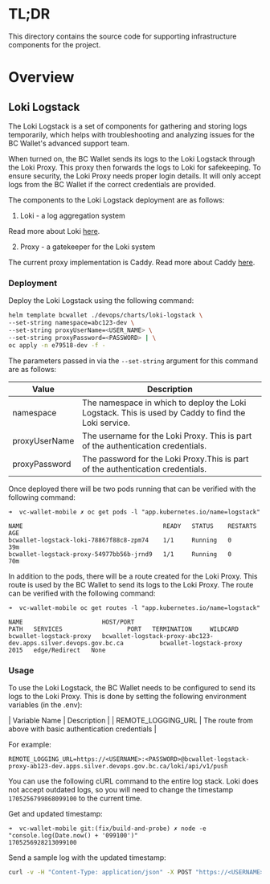 # TL;DR

This directory contains the source code for supporting infrastructure components for the project.

# Overview

## Loki Logstack

The Loki Logstack is a set of components for gathering and storing logs temporarily, which helps with troubleshooting and analyzing issues for the BC Wallet's advanced support team.

When turned on, the BC Wallet sends its logs to the Loki Logstack through the Loki Proxy. This proxy then forwards the logs to Loki for safekeeping. To ensure security, the Loki Proxy needs proper login details. It will only accept logs from the BC Wallet if the correct credentials are provided.

The components to the Loki Logstack deployment are as follows:

1. Loki - a log aggregation system

Read more about Loki [here](https://grafana.com/oss/loki/).

2. Proxy - a gatekeeper for the Loki system

The current proxy implementation is Caddy. Read more about Caddy [here](https://caddyserver.com/).

### Deployment

Deploy the Loki Logstack using the following command:

```bash
helm template bcwallet ./devops/charts/loki-logstack \
--set-string namespace=abc123-dev \
--set-string proxyUserName=<USER_NAME> \
--set-string proxyPassword=<PASSWORD> | \
oc apply -n e79518-dev -f -
```

The parameters passed in via the `--set-string` argument for this command are as follows:

| Value         | Description                                                                                         |
| ------------- | --------------------------------------------------------------------------------------------------- |
| namespace     | The namespace in which to deploy the Loki Logstack. This is used by Caddy to find the Loki service. |
| proxyUserName | The username for the Loki Proxy. This is part of the authentication credentials.                    |
| proxyPassword | The password for the Loki Proxy.This is part of the authentication credentials.                     |

Once deployed there will be two pods running that can be verified with the following command:

```console
➜  vc-wallet-mobile ✗ oc get pods -l "app.kubernetes.io/name=logstack"

NAME                                       READY   STATUS    RESTARTS   AGE
bcwallet-logstack-loki-78867f88c8-zpm74    1/1     Running   0          39m
bcwallet-logstack-proxy-54977bb56b-jrnd9   1/1     Running   0          70m
```

In addition to the pods, there will be a route created for the Loki Proxy. This route is used by the BC Wallet to send its logs to the Loki Proxy. The route can be verified with the following command:

```console
➜  vc-wallet-mobile oc get routes -l "app.kubernetes.io/name=logstack"

NAME                      HOST/PORT                                                         PATH   SERVICES                  PORT   TERMINATION     WILDCARD
bcwallet-logstack-proxy   bcwallet-logstack-proxy-abc123-dev.apps.silver.devops.gov.bc.ca          bcwallet-logstack-proxy   2015   edge/Redirect   None
```

### Usage

To use the Loki Logstack, the BC Wallet needs to be configured to send its logs to the Loki Proxy. This is done by setting the following environment variables (in the .env):

| Variable Name | Description |
| REMOTE_LOGGING_URL | The route from above with basic authentication credentials |

For example:

```console
REMOTE_LOGGING_URL=https://<USERNAME>:<PASSWORD>@bcwallet-logstack-proxy-ab123-dev.apps.silver.devops.gov.bc.ca/loki/api/v1/push
```

You can use the following cURL command to the entire log stack. Loki does not accept outdated logs, so you will need to change the timestamp `1705256799868099100` to the current time.

Get and updated timestamp:

```console
➜  vc-wallet-mobile git:(fix/build-and-probe) ✗ node -e "console.log(Date.now() + '099100')"
1705256928213099100
```

Send a sample log with the updated timestamp:

```bash
curl -v -H "Content-Type: application/json" -X POST "https://<USERNAME>:<PASSWORD>@bcwallet-logstack-proxy-abc123-dev.apps.silver.devops.gov.bc.ca/loki/api/v1/push" --data-raw '{"streams": [{ "stream": { "bcwallet": "00123", "level": "debug" }, "values": [ [ "1705256928213099100", "fizbuzz" ] ] }]}'
```
